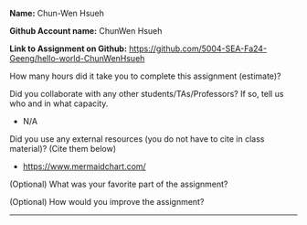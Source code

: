 **Name:** Chun-Wen Hsueh

**Github Account name:** ChunWen Hsueh

**Link to Assignment on Github:** https://github.com/5004-SEA-Fa24-Geeng/hello-world-ChunWenHsueh

How many hours did it take you to complete this assignment (estimate)?

Did you collaborate with any other students/TAs/Professors? If so, tell us who and in what
capacity.

- N/A

Did you use any external resources (you do not have to cite in class material)? (Cite them below)

- https://www.mermaidchart.com/

(Optional) What was your favorite part of the assignment?

(Optional) How would you improve the assignment?

---
